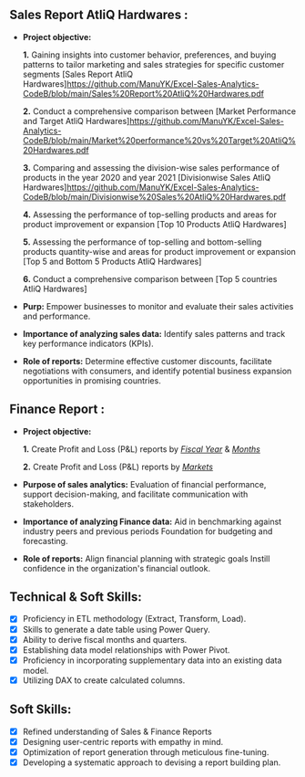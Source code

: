 ## Sales Report AtliQ Hardwares :


- **Project objective:** 

    **1.**  Gaining insights into customer behavior, preferences, and buying patterns to tailor marketing and sales strategies for specific customer segments [Sales Report AtliQ Hardwares]https://github.com/ManuYK/Excel-Sales-Analytics-CodeB/blob/main/Sales%20Report%20AtliQ%20Hardwares.pdf 

    **2.** Conduct a comprehensive comparison between [Market Performance and Target AtliQ Hardwares]https://github.com/ManuYK/Excel-Sales-Analytics-CodeB/blob/main/Market%20performance%20vs%20Target%20AtliQ%20Hardwares.pdf
  
   **3.** Comparing and assessing the division-wise sales performance of products in the year 2020 and year 2021   [Divisionwise Sales AtliQ Hardwares]https://github.com/ManuYK/Excel-Sales-Analytics-CodeB/blob/main/Divisionwise%20Sales%20AtliQ%20Hardwares.pdf

   **4.**  Assessing the performance of top-selling products and areas for product improvement or expansion [Top 10 Products AtliQ Hardwares]

   **5.** Assessing the performance of top-selling and bottom-selling products quantity-wise and areas for product improvement or expansion [Top 5 and Bottom 5 Products AtliQ Hardwares]

   **6.** Conduct a comprehensive comparison between [Top 5 countries AtliQ Hardwares]

- **Purp:** Empower businesses to monitor and evaluate their sales activities and performance.

- **Importance of analyzing sales data:** Identify sales patterns and track key performance indicators (KPIs).

- **Role of reports:** Determine effective customer discounts, facilitate negotiations with consumers, and identify potential business expansion opportunities in promising countries.


## Finance Report :

- **Project objective:** 

    **1.** Create Profit and Loss (P&L) reports by _[Fiscal Year](https://github.com/KirandeepMarala/Excel-Sales_Analysis/blob/main/P%26L%20Statement%20by%20Fiscal%20Year.pdf)_ & _[Months](https://github.com/KirandeepMarala/Excel-Sales_Analysis/blob/main/P%26L%20Statement%20by%20Months.pdf)_ 

   **2.** Create Profit and Loss (P&L) reports by _[Markets](https://github.com/KirandeepMarala/Excel-Sales_Analysis/blob/main/P%26L%20Statement%20by%20Markets.pdf)_

- **Purpose of sales analytics:** Evaluation of financial performance, support decision-making, and facilitate communication with stakeholders.

- **Importance of analyzing Finance data:** Aid in benchmarking against industry peers and previous periods Foundation for budgeting and forecasting.

- **Role of reports:** Align financial planning with strategic goals Instill confidence in the organization's financial outlook.


## Technical & Soft Skills:
- [x]	Proficiency in ETL methodology (Extract, Transform, Load).
- [x]	Skills to generate a date table using Power Query.
- [x]	Ability to derive fiscal months and quarters.
- [x]	Establishing data model relationships with Power Pivot.
- [x]	Proficiency in incorporating supplementary data into an existing data model.
- [x]	Utilizing DAX to create calculated columns.

## Soft Skills:
- [x]	Refined understanding of Sales & Finance Reports
- [x]	Designing user-centric reports with empathy in mind.
- [x]	Optimization of report generation through meticulous fine-tuning.
- [x]	Developing a systematic approach to devising a report building plan.
